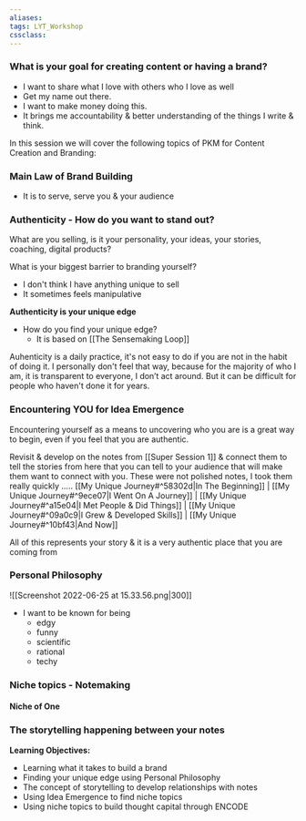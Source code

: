 ```yaml
---
aliases:
tags: LYT_Workshop  
cssclass:
---
```


### What is your goal for creating content or having a brand?
- I want to share what I love with others who I love as well
- Get my name out there.
- I want to make money doing this.
- It brings me accountability & better understanding of the things I write & think.


In this session we will cover the following topics of PKM for Content Creation and Branding:
### Main Law of Brand Building
- It is to serve, serve you & your audience
### Authenticity - How do you want to stand out?
What are you selling, is it your personality, your ideas, your stories, coaching, digital products?

What is your biggest barrier to branding yourself?
- I don't think I have anything unique to sell
- It sometimes feels manipulative

**Authenticity is your unique edge**
- How do you find your unique edge?
	- It is based on [[The Sensemaking Loop]]

Auhenticity is a daily practice, it's not easy to do if you are not in the habit of doing it.
I personally don't feel that way, because for the majority of who I am, it is transparent to everyone, I don’t act around.
But it can be difficult for people who haven't done it for years.

### Encountering YOU for Idea Emergence
Encountering yourself as a means to uncovering who you are is a great way to begin, even if you feel that you are authentic.

Revisit & develop on the notes from [[Super Session 1]] & connect them to tell the stories from here that you can tell to your audience that will make them want to connect with you. 
These were not polished notes, I took them really quickly ..... [[My Unique Journey#^58302d|In The Beginning]]  |  [[My Unique Journey#^9ece07|I Went On A Journey]] |  [[My Unique Journey#^a15e04|I Met People & Did Things]]
 |  [[My Unique Journey#^09a0c9|I Grew & Developed Skills]]  |  [[My Unique Journey#^10bf43|And Now]]

All of this represents your story & it is a very authentic place that you are coming from 
### Personal Philosophy 
![[Screenshot 2022-06-25 at 15.33.56.png|300]]

- I want to be known for being
	- edgy
	- funny
	- scientific
	- rational
	- techy
### Niche topics - Notemaking
#### Niche of One

### The storytelling happening between your notes




**Learning Objectives:**
- Learning what it takes to build a brand
- Finding your unique edge using Personal Philosophy
- The concept of storytelling to develop relationships with notes
- Using Idea Emergence to find niche topics
- Using niche topics to build thought capital through ENCODE

